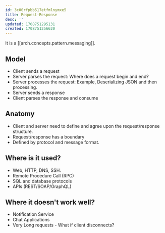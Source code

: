 ```yaml
---
id: 3c00rfpbb517etfmlnymxe5
title: Request-Response
desc: ''
updated: 1708751295131
created: 1708751256620
---
```


It is a [[arch.concepts.pattern.messaging]].

## Model

- Client sends a request
- Server parses the request: Where does a request begin and end?
- Server processes the request: Example, Deserializing JSON and then processing.
- Server sends a response
- Client parses the response and consume

## Anatomy

- Client and server need to define and agree upon the request/response structure.
- Request/response has a boundary
- Defined by protocol and message format.

## Where is it used?

- Web, HTTP, DNS, SSH.
- Remote Procedure Call (RPC)
- SQL and database protocols
- APIs (REST/SOAP/GraphQL)

## Where it doesn't work well?

- Notification Service
- Chat Applications
- Very Long requests - What if client disconnects?

